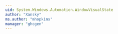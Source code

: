 ```yaml
---
uid: System.Windows.Automation.WindowVisualState
author: "Xansky"
ms.author: "mhopkins"
manager: "ghogen"
---
```

